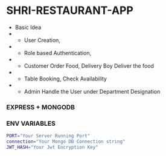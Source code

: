 # SHRI-RESTAURANT-APP

- Basic Idea
- - User Creation,
- - Role based Authentication,
- - Customer Order Food, Delivery Boy Deliver the food
- - Table Booking, Check Availability
- - Admin Handle the User under Department Designation

### EXPRESS + MONGODB

### ENV VARIABLES

```sh
PORT="Your Server Running Port"
connection="Your Mongo DB Connection string"
JWT_HASH="Your Jwt Encryption Key"



